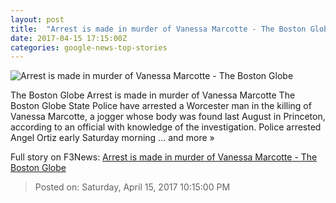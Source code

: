 ```yaml
---
layout: post
title:  "Arrest is made in murder of Vanessa Marcotte - The Boston Globe"
date: 2017-04-15 17:15:00Z
categories: google-news-top-stories
---
```


![Arrest is made in murder of Vanessa Marcotte - The Boston Globe](http://www.bostonglobe.com/rf/image_585w/Boston/2011-2020/2017/04/15/BostonGlobe.com/Metro/Images/Untitled-1-9382.jpg)

The Boston Globe Arrest is made in murder of Vanessa Marcotte The Boston Globe State Police have arrested a Worcester man in the killing of Vanessa Marcotte, a jogger whose body was found last August in Princeton, according to an official with knowledge of the investigation. Police arrested Angel Ortiz early Saturday morning ... and more »


Full story on F3News: [Arrest is made in murder of Vanessa Marcotte - The Boston Globe](http://www.f3nws.com/n/YPkZPE)

> Posted on: Saturday, April 15, 2017 10:15:00 PM
